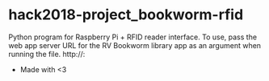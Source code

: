 # hack2018-project_bookworm-rfid
Python program for Raspberry Pi + RFID reader interface. To use, pass the web app server URL for the RV Bookworm library app as an argument when running the file. http://<IP>:<PORT><API CALL>

- Made with <3

